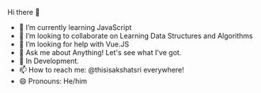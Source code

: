Hi there 👋


- 🌱 I’m currently learning JavaScript
- 👯 I’m looking to collaborate on Learning Data Structures and Algorithms
- 🤔 I’m looking for help with Vue.JS
- 💬 Ask me about Anything! Let's see what I've got.
- 💞️ In Development.
- 📫 How to reach me: @thisisakshatsri everywhere!
- 😄 Pronouns: He/him


